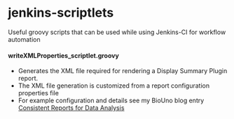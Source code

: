 jenkins-scriptlets
==================

Useful groovy scripts that can be used while using Jenkins-CI for workflow automation
#### writeXMLProperties_scriptlet.groovy
  * Generates the XML file required for rendering a Display Summary Plugin report.
  * The XML file generation is customized from a report configuration properties file
  * For example configuration and details see my BioUno blog entry [Consistent Reports for Data Analysis](http://biouno.org/2014/07/07/Consistent-Reports-for-Data-Analysis)
